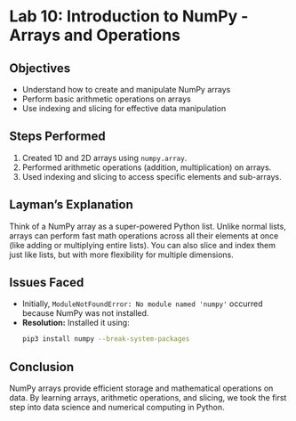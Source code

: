 # Lab 10: Introduction to NumPy - Arrays and Operations

## Objectives
- Understand how to create and manipulate NumPy arrays
- Perform basic arithmetic operations on arrays
- Use indexing and slicing for effective data manipulation

## Steps Performed
1. Created 1D and 2D arrays using `numpy.array`.
2. Performed arithmetic operations (addition, multiplication) on arrays.
3. Used indexing and slicing to access specific elements and sub-arrays.

## Layman’s Explanation
Think of a NumPy array as a super-powered Python list. Unlike normal lists, arrays can perform fast math operations across all their elements at once (like adding or multiplying entire lists). You can also slice and index them just like lists, but with more flexibility for multiple dimensions.

## Issues Faced
- Initially, `ModuleNotFoundError: No module named 'numpy'` occurred because NumPy was not installed.
- **Resolution:** Installed it using:
  ```bash
  pip3 install numpy --break-system-packages
  ```

## Conclusion
NumPy arrays provide efficient storage and mathematical operations on data. By learning arrays, arithmetic operations, and slicing, we took the first step into data science and numerical computing in Python.

